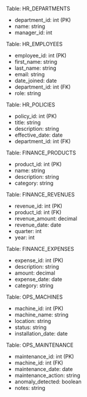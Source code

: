 Table: HR_DEPARTMENTS
- department_id: int (PK)
- name: string
- manager_id: int

Table: HR_EMPLOYEES
- employee_id: int (PK)
- first_name: string
- last_name: string
- email: string
- date_joined: date
- department_id: int (FK)
- role: string

Table: HR_POLICIES
- policy_id: int (PK)
- title: string
- description: string
- effective_date: date
- department_id: int (FK)

Table: FINANCE_PRODUCTS
- product_id: int (PK)
- name: string
- description: string
- category: string

Table: FINANCE_REVENUES
- revenue_id: int (PK)
- product_id: int (FK)
- revenue_amount: decimal
- revenue_date: date
- quarter: int
- year: int

Table: FINANCE_EXPENSES
- expense_id: int (PK)
- description: string
- amount: decimal
- expense_date: date
- category: string

Table: OPS_MACHINES
- machine_id: int (PK)
- machine_name: string
- location: string
- status: string
- installation_date: date

Table: OPS_MAINTENANCE
- maintenance_id: int (PK)
- machine_id: int (FK)
- maintenance_date: date
- maintenance_action: string
- anomaly_detected: boolean
- notes: string
